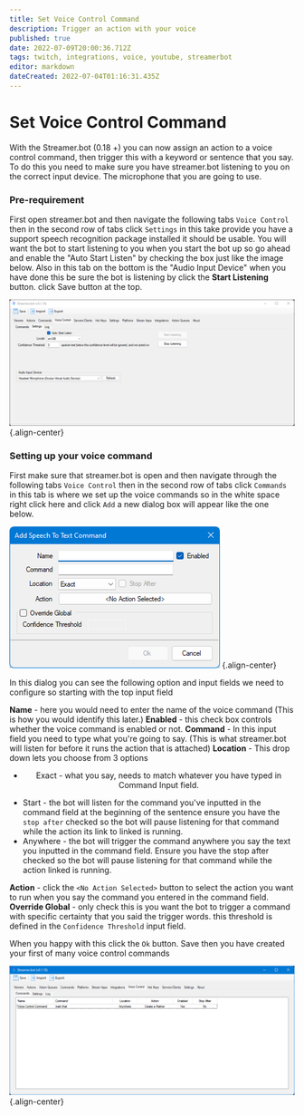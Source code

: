 ```yaml
---
title: Set Voice Control Command
description: Trigger an action with your voice
published: true
date: 2022-07-09T20:00:36.712Z
tags: twitch, integrations, voice, youtube, streamerbot
editor: markdown
dateCreated: 2022-07-04T01:16:31.435Z
---
```


# Set Voice Control Command

With the Streamer.bot (0.18 +) you can now assign an action to a voice control command, then trigger this with a keyword or sentence that you say. To do this you need to make sure you have streamer.bot listening to you on the correct input device. The microphone that you are going to use.

### Pre-requirement
First open streamer.bot and then navigate the following tabs `Voice Control` then in the second row of tabs click `Settings` in this take provide you have a support speech recognition package installed it should be usable. You will want the bot to start listening to you when you start the bot up so go ahead and enable the "Auto Start Listen" by checking the box just like the image below. Also in this tab on the bottom is the "Audio Input Device" when you have done this be sure the bot is listening by click the **Start Listening** button. click Save button at the top.

![vc-setting-tab.png](/voice-control/vc-setting-tab.png) {.align-center}

### Setting up your voice command

First make sure that streamer.bot is open and then navigate through the following tabs `Voice Control` then in the second row of tabs click `Commands` in this tab is where we set up the voice commands so in the white space right click here and click `Add` a new dialog box will appear like the one below.

![vc-add-dialog.png](/voice-control/vc-add-dialog.png) {.align-center}

In this dialog you can see the following option and input fields we need to configure so starting with the top input field

**Name** - here you would need to enter the name of the voice command (This is how you would identify this later.) **Enabled** - this check box controls whether the voice command is enabled or not. **Command** - In this input field you need to type what you're going to say. (This is what streamer.bot will listen for before it runs the action that is attached) **Location** - This drop down lets you choose from 3 options
- <p style="text-align: center;">  Exact - what you say, needs to match whatever you have typed in Command Input field.
-  Start - the bot will listen for the command you've inputted in the command field at the beginning of the sentence ensure you have the `stop after` checked so the bot will pause listening for that command while the action its link to linked is running.
- Anywhere - the bot will trigger the command anywhere you say the text you inputted in the command field. Ensure you have the stop after checked so the bot will pause listening for that command while the action linked is running.</p>

**Action** - click the `<No Action Selected>` button to select the action you want to run when you say the command you entered in the command field. **Override Global** -  only check this is you want the bot to trigger a command with specific certainty that you said the trigger words. this threshold is defined in the `Confidence Threshold` input field.

When you happy with this click the `Ok` button. Save then you have created your first of many voice control commands

![vc-command-complete.png](/voice-control/vc-command-complete.png) {.align-center}
